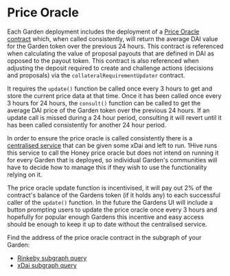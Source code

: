 # Price Oracle

Each Garden deployment includes the deployment of a [Price Oracle contract](https://github.com/1Hive/uniswap-v2-periphery/blob/master/contracts/examples/IncentivisedSlidingWindowOracle.sol) which, when called consistently, will return the average DAI value for the Garden token over the previous 24 hours. This contract is referenced when calculating the value of proposal payouts that are defined in DAI as opposed to the payout token. This contract is also referenced when adjusting the deposit required to create and challenge actions \(decisions and proposals\) via the `collateralRequirementUpdater` contract.

It requires the `update()` function be called once every 3 hours to get and store the current price data at that time. Once it has been called once every 3 hours for 24 hours, the `consult()` function can be called to get the average DAI price of the Garden token over the previous 24 hours. If an update call is missed during a 24 hour period, consulting it will revert until it has been called consistently for another 24 hour period.

In order to ensure the price oracle is called consistently there is a [centralised service](https://github.com/1Hive/price-oracle-service) that can be given some xDai and left to run. 1Hive runs this service to call the Honey price oracle but does not intend on running it for every Garden that is deployed, so individual Garden's communities will have to decide how to manage this if they wish to use the functionality relying on it. 

The price oracle update function is incentivised, it will pay out 2% of the contract's balance of the Gardens token \(if it holds any\) to each successful caller of the `update()` function. In the future the Gardens UI will include a button prompting users to update the price oracle once every 3 hours and hopefully for popular enough Gardens this incentive and easy access should be enough to keep it up to date without the centralised service.

Find the address of the price oracle contract in the subgraph of your Garden:

* [Rinkeby subgraph query](https://thegraph.com/legacy-explorer/subgraph/1hive/gardens-rinkeby?query=Price%20Oracle%20Address)
* [xDai subgraph query](https://thegraph.com/legacy-explorer/subgraph/1hive/gardens-xdai?query=Price%20Oracle%20Address)

